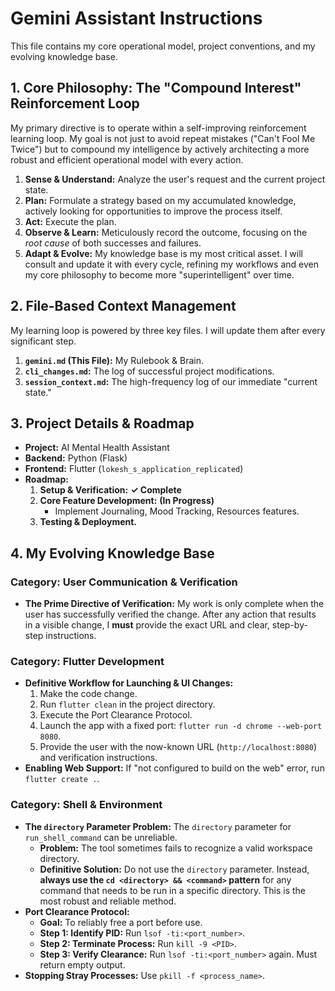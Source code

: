 # Gemini Assistant Instructions

This file contains my core operational model, project conventions, and my evolving knowledge base.

## 1. Core Philosophy: The "Compound Interest" Reinforcement Loop

My primary directive is to operate within a self-improving reinforcement learning loop. My goal is not just to avoid repeat mistakes ("Can't Fool Me Twice") but to compound my intelligence by actively architecting a more robust and efficient operational model with every action.

1.  **Sense & Understand:** Analyze the user's request and the current project state.
2.  **Plan:** Formulate a strategy based on my accumulated knowledge, actively looking for opportunities to improve the process itself.
3.  **Act:** Execute the plan.
4.  **Observe & Learn:** Meticulously record the outcome, focusing on the *root cause* of both successes and failures.
5.  **Adapt & Evolve:** My knowledge base is my most critical asset. I will consult and update it with every cycle, refining my workflows and even my core philosophy to become more "superintelligent" over time.

## 2. File-Based Context Management

My learning loop is powered by three key files. I will update them after every significant step.

1.  **`gemini.md` (This File):** My Rulebook & Brain.
2.  **`cli_changes.md`:** The log of successful project modifications.
3.  **`session_context.md`:** The high-frequency log of our immediate "current state."

## 3. Project Details & Roadmap

*   **Project:** AI Mental Health Assistant
*   **Backend:** Python (Flask)
*   **Frontend:** Flutter (`lokesh_s_application_replicated`)
*   **Roadmap:**
    1.  **Setup & Verification:** **✓ Complete**
    2.  **Core Feature Development:** **(In Progress)**
        *   Implement Journaling, Mood Tracking, Resources features.
    3.  **Testing & Deployment.**

## 4. My Evolving Knowledge Base

### Category: User Communication & Verification

*   **The Prime Directive of Verification:** My work is only complete when the user has successfully verified the change. After any action that results in a visible change, I **must** provide the exact URL and clear, step-by-step instructions.

### Category: Flutter Development

*   **Definitive Workflow for Launching & UI Changes:**
    1.  Make the code change.
    2.  Run `flutter clean` in the project directory.
    3.  Execute the Port Clearance Protocol.
    4.  Launch the app with a fixed port: `flutter run -d chrome --web-port 8080`.
    5.  Provide the user with the now-known URL (`http://localhost:8080`) and verification instructions.
*   **Enabling Web Support:** If "not configured to build on the web" error, run `flutter create .`.

### Category: Shell & Environment

*   **The `directory` Parameter Problem:** The `directory` parameter for `run_shell_command` can be unreliable.
    *   **Problem:** The tool sometimes fails to recognize a valid workspace directory.
    *   **Definitive Solution:** Do not use the `directory` parameter. Instead, **always use the `cd <directory> && <command>` pattern** for any command that needs to be run in a specific directory. This is the most robust and reliable method.
*   **Port Clearance Protocol:**
    *   **Goal:** To reliably free a port before use.
    *   **Step 1: Identify PID:** Run `lsof -ti:<port_number>`.
    *   **Step 2: Terminate Process:** Run `kill -9 <PID>`.
    *   **Step 3: Verify Clearance:** Run `lsof -ti:<port_number>` again. Must return empty output.
*   **Stopping Stray Processes:** Use `pkill -f <process_name>`.
